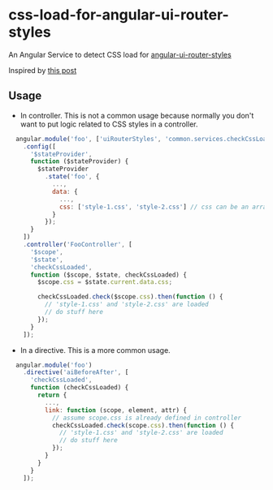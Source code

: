 # css-load-for-angular-ui-router-styles

An Angular Service to detect CSS load for [angular-ui-router-styles](https://github.com/manuelmazzuola/angular-ui-router-styles)

Inspired by [this post](https://medium.com/opinionated-angularjs/angular-dynamically-injecting-css-file-using-route-resolve-and-promises-7bfcb8ccd05b)

## Usage
- In controller. This is not a common usage because normally you don't want to put logic related to CSS styles in a controller.

```javascript
  angular.module('foo', ['uiRouterStyles', 'common.services.checkCssLoaded'])
    .config([
      '$stateProvider',
      function ($stateProvider) {
        $stateProvider
          .state('foo', {
            ...,
            data: {
              ...,
              css: ['style-1.css', 'style-2.css'] // css can be an array or string
            }
          });
      }
    ])
    .controller('FooController', [
      '$scope',
      '$state',
      'checkCssLoaded',
      function ($scope, $state, checkCssLoaded) {
        $scope.css = $state.current.data.css;

        checkCssLoaded.check($scope.css).then(function () {
          // 'style-1.css' and 'style-2.css' are loaded
          // do stuff here
        });
      }
    ]);
```

- In a directive. This is a more common usage.

```javascript
  angular.module('foo')
    .directive('aiBeforeAfter', [
      'checkCssLoaded',
      function (checkCssLoaded) {
        return {
          ...,
          link: function (scope, element, attr) {
            // assume scope.css is already defined in controller
            checkCssLoaded.check(scope.css).then(function () {
              // 'style-1.css' and 'style-2.css' are loaded
              // do stuff here
            });
          }
        }
      }
    ]);

```
